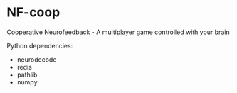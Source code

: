 # NF-coop
Cooperative Neurofeedback - A multiplayer game controlled with your brain

Python dependencies:

- neurodecode
- redis
- pathlib
- numpy